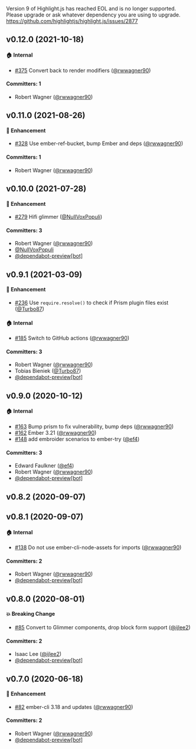 Version 9 of Highlight.js has reached EOL and is no longer supported.
Please upgrade or ask whatever dependency you are using to upgrade.
https://github.com/highlightjs/highlight.js/issues/2877



## v0.12.0 (2021-10-18)

#### :house: Internal
* [#375](https://github.com/shipshapecode/ember-prism/pull/375) Convert back to render modifiers ([@rwwagner90](https://github.com/rwwagner90))

#### Committers: 1
- Robert Wagner ([@rwwagner90](https://github.com/rwwagner90))

## v0.11.0 (2021-08-26)

#### :rocket: Enhancement
* [#328](https://github.com/shipshapecode/ember-prism/pull/328) Use ember-ref-bucket, bump Ember and deps ([@rwwagner90](https://github.com/rwwagner90))

#### Committers: 1
- Robert Wagner ([@rwwagner90](https://github.com/rwwagner90))

## v0.10.0 (2021-07-28)

#### :rocket: Enhancement
* [#279](https://github.com/shipshapecode/ember-prism/pull/279) Hifi glimmer ([@NullVoxPopuli](https://github.com/NullVoxPopuli))

#### Committers: 3
- Robert Wagner ([@rwwagner90](https://github.com/rwwagner90))
- [@NullVoxPopuli](https://github.com/NullVoxPopuli)
- [@dependabot-preview[bot]](https://github.com/apps/dependabot-preview)

## v0.9.1 (2021-03-09)

#### :rocket: Enhancement
* [#236](https://github.com/shipshapecode/ember-prism/pull/236) Use `require.resolve()` to check if Prism plugin files exist ([@Turbo87](https://github.com/Turbo87))

#### :house: Internal
* [#185](https://github.com/shipshapecode/ember-prism/pull/185) Switch to GitHub actions ([@rwwagner90](https://github.com/rwwagner90))

#### Committers: 3
- Robert Wagner ([@rwwagner90](https://github.com/rwwagner90))
- Tobias Bieniek ([@Turbo87](https://github.com/Turbo87))
- [@dependabot-preview[bot]](https://github.com/apps/dependabot-preview)

## v0.9.0 (2020-10-12)

#### :house: Internal
* [#163](https://github.com/shipshapecode/ember-prism/pull/163) Bump prism to fix vulnerability, bump deps ([@rwwagner90](https://github.com/rwwagner90))
* [#162](https://github.com/shipshapecode/ember-prism/pull/162) Ember 3.21 ([@rwwagner90](https://github.com/rwwagner90))
* [#148](https://github.com/shipshapecode/ember-prism/pull/148) add embroider scenarios to ember-try ([@ef4](https://github.com/ef4))

#### Committers: 3
- Edward Faulkner ([@ef4](https://github.com/ef4))
- Robert Wagner ([@rwwagner90](https://github.com/rwwagner90))
- [@dependabot-preview[bot]](https://github.com/apps/dependabot-preview)

## v0.8.2 (2020-09-07)

## v0.8.1 (2020-09-07)

#### :house: Internal
* [#138](https://github.com/shipshapecode/ember-prism/pull/138) Do not use ember-cli-node-assets for imports ([@rwwagner90](https://github.com/rwwagner90))

#### Committers: 2
- Robert Wagner ([@rwwagner90](https://github.com/rwwagner90))
- [@dependabot-preview[bot]](https://github.com/apps/dependabot-preview)

## v0.8.0 (2020-08-01)

#### :boom: Breaking Change
* [#85](https://github.com/shipshapecode/ember-prism/pull/85) Convert to Glimmer components, drop block form support ([@ijlee2](https://github.com/ijlee2))

#### Committers: 2
- Isaac Lee ([@ijlee2](https://github.com/ijlee2))
- [@dependabot-preview[bot]](https://github.com/apps/dependabot-preview)

## v0.7.0 (2020-06-18)

#### :rocket: Enhancement
* [#82](https://github.com/shipshapecode/ember-prism/pull/82) ember-cli 3.18 and updates ([@rwwagner90](https://github.com/rwwagner90))

#### Committers: 2
- Robert Wagner ([@rwwagner90](https://github.com/rwwagner90))
- [@dependabot-preview[bot]](https://github.com/apps/dependabot-preview)

